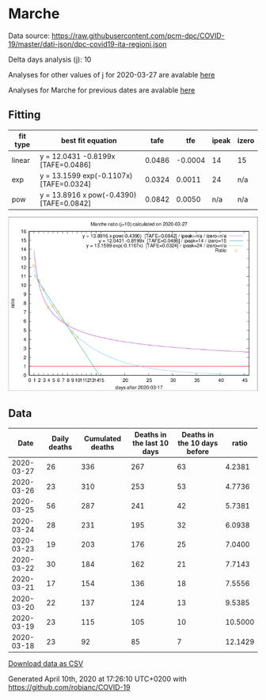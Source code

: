 # Marche

Data source: https://raw.githubusercontent.com/pcm-dpc/COVID-19/master/dati-json/dpc-covid19-ita-regioni.json

Delta days analysis (j): 10

Analyses for other values of j for 2020-03-27 are avalable [here](../README.md)

Analyses for Marche for previous dates are avalable [here](../../README.md)

## Fitting 
|fit type|best fit equation|tafe|tfe|ipeak|izero|
|-------|-----|--------|------|---|---|
|linear|y = 12.0431 -0.8199x  [TAFE=0.0486]|0.0486|-0.0004|14|15|
|exp|y = 13.1599 exp(-0.1107x)  [TAFE=0.0324]|0.0324|0.0011|24|n/a|
|pow|y = 13.8916 x pow(-0.4390)  [TAFE=0.0842]|0.0842|0.0050|n/a|n/a|

![Plot](COVID-19_marche_j10_2020-03-27.png)

## Data
|Date|Daily deaths|Cumulated deaths|Deaths in the last 10 days|Deaths in the 10 days before|ratio|
|----|----------|-----------|-------|--------------------|-----|
|2020-03-27|26|336|267|63|4.2381|
|2020-03-26|23|310|253|53|4.7736|
|2020-03-25|56|287|241|42|5.7381|
|2020-03-24|28|231|195|32|6.0938|
|2020-03-23|19|203|176|25|7.0400|
|2020-03-22|30|184|162|21|7.7143|
|2020-03-21|17|154|136|18|7.5556|
|2020-03-20|22|137|124|13|9.5385|
|2020-03-19|23|115|105|10|10.5000|
|2020-03-18|23|92|85|7|12.1429|

[Download data as CSV](COVID-19_marche_j10_2020-03-27.csv)

Generated April 10th, 2020 at 17:26:10 UTC+0200 with https://github.com/robianc/COVID-19
